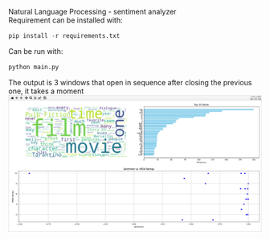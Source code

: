 Natural Language Processing - sentiment analyzer  
Requirement can be installed with:  
```python
pip install -r requirements.txt
```   
Can be run with:  
```python
python main.py
```  
The output is 3 windows that open in sequence after closing the previous one, it takes a moment  
![screenshot](2024-03-29-084551_hyprshot.png)
